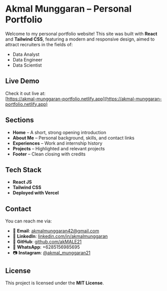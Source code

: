 # Akmal Munggaran – Personal Portfolio

Welcome to my personal portfolio website!
This site was built with **React** and **Tailwind CSS**, featuring a modern and responsive design, aimed to attract recruiters in the fields of:

- Data Analyst  
- Data Engineer  
- Data Scientist

## Live Demo

Check it out live at:  
[https://akmal-munggaran-portfolio.netlify.app](https://akmal-munggaran-portfolio.netlify.app)

## Sections

- **Home** – A short, strong opening introduction  
- **About Me** – Personal background, skills, and contact links  
- **Experiences** – Work and internship history  
- **Projects** – Highlighted and relevant projects   
- **Footer** – Clean closing with credits  

## Tech Stack

- **React JS**  
- **Tailwind CSS**  
- **Deployed with Vercel**

## Contact

You can reach me via:

- 📧 **Email**: akmalmunggaran42@gmail.com  
- 💼 **LinkedIn**: [linkedin.com/in/akmalmunggaran](https://linkedin.com/in/akmalmunggaran)  
- 🐙 **GitHub**: [github.com/akMALE21](https://github.com/akMALE21)  
- 📱 **WhatsApp**: +6285156985695  
- 📷 **Instagram**: [@akmal_munggaran21](https://instagram.com/akmal_munggaran21)

## License

This project is licensed under the **MIT License**.
